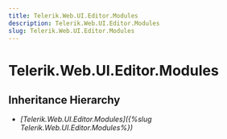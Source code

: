 ```yaml
---
title: Telerik.Web.UI.Editor.Modules
description: Telerik.Web.UI.Editor.Modules
slug: Telerik.Web.UI.Editor.Modules
---
```


# Telerik.Web.UI.Editor.Modules

## Inheritance Hierarchy

* *[Telerik.Web.UI.Editor.Modules]({%slug Telerik.Web.UI.Editor.Modules%})*

